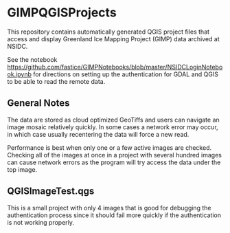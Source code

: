 # GIMPQGISProjects
This repository contains automatically generated QGIS project files that access and display Greenland Ice Mapping Project (GIMP) data archived at NSIDC.

See the notebook https://github.com/fastice/GIMPNotebooks/blob/master/NSIDCLoginNotebook.ipynb for directions on setting up the authentication for GDAL and QGIS to be able to read the remote data.

## General Notes

The data are stored as cloud optimized GeoTiffs and users can navigate an image mosaic relatively quickly. In some cases a network error may occur, in which case usually recentering the data will force a new read.

Performance is best when only one or a few active images are checked. Checking all of the images at once in a project with several hundred images can cause network errors as the program will try access the data under the top image.

## QGISImageTest.qgs
This is a small project with only 4 images that is good for debugging the authentication process since it should fail more quickly if the authentication is not working properly.
